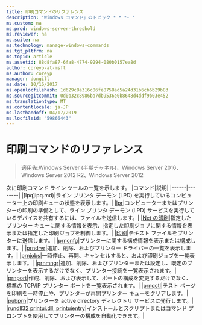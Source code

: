 ```yaml
---
title: 印刷コマンドのリファレンス
description: 'Windows コマンド」のトピック * * *- '
ms.custom: na
ms.prod: windows-server-threshold
ms.reviewer: na
ms.suite: na
ms.technology: manage-windows-commands
ms.tgt_pltfrm: na
ms.topic: article
ms.assetid: 88d8fa87-6fa8-4774-9294-080b0157ea8d
author: coreyp-at-msft
ms.author: coreyp
manager: dongill
ms.date: 10/16/2017
ms.openlocfilehash: 1d629c8a316c86fe8758ad5a24d31b6cb6b29b83
ms.sourcegitcommit: 0d0b32c8986ba7db9536e0b8648d4ddf9b03e452
ms.translationtype: MT
ms.contentlocale: ja-JP
ms.lasthandoff: 04/17/2019
ms.locfileid: "59866443"
---
```

# <a name="print-command-reference"></a>印刷コマンドのリファレンス

>適用先:Windows Server (半期チャネル)、Windows Server 2016、Windows Server 2012 R2、Windows Server 2012

次に印刷コマンド ライン ツールの一覧を示します。
|コマンド|説明|
|------|--------|
|[lpq]lpq.md)|ライン プリンタ デーモン (LPD) を実行しているコンピューター上の印刷キューの状態を表示します。|
|[lpr](lpr.md)|コンピューターまたはプリンターの印刷の準備として、ライン プリンタ デーモン (LPD) サービスを実行しているデバイスを共有するには、ファイルを送信します。|
|[Net の印刷](net-print.md)|指定したプリンター キューに関する情報を表示、指定した印刷ジョブに関する情報を表示または指定した印刷ジョブを制御します。|
|[印刷](print.md)|テキスト ファイルをプリンターに送信します。|
|[prncnfg](prncnfg.md)|プリンターに関する構成情報を表示または構成します。|
|[prndrvr](prndrvr.md)|追加、削除、およびプリンター ドライバーの一覧を表示します。|
|[prnjobs](prnjobs.md)|一時停止、再開、キャンセルすると、および印刷ジョブを一覧表示します。|
|[prnmngr](prnmngr.md)|追加、削除、およびプリンターまたは設定し、既定のプリンターを表示するだけでなく、プリンター接続を一覧表示されます。|
|[prnport](prnport.md)|作成、削除、および表示して、ポートの構成を変更するだけでなく、標準の TCP/IP プリンター ポートを一覧表示されます。|
|[prnqctl](prnqctl.md)|テスト ページを印刷を一時停止や、プリンターが再開プリンター キューをクリアします。|
|[pubprn](pubprn.md)|プリンターを active directory ディレクトリ サービスに発行します。|
|[rundll32 printui.dll, printuientry](rundll32-printui.md)|インストールとスクリプトまたはコマンド プロンプトを使用してプリンターの構成を自動化できます。|
